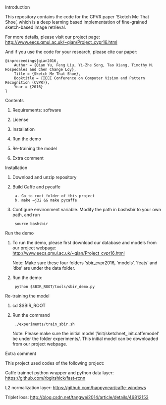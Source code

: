Introduction

This repository contains the code for the CPVR paper ‘Sketch Me That Shoe’, which is a deep learning based implementation of fine-grained sketch-based image retrieval. 

For more details, please visit our project page:
http://www.eecs.qmul.ac.uk/~qian/Project_cvpr16.html

And if you use the code for your research, please cite our paper:

	@inproceedings{qian2016,
	    Author = {Qian Yu, Feng Liu, Yi-Zhe Song, Tao Xiang, Timothy M. Hospedales and Chen Change Loy},
	    Title = {Sketch Me That Shoe},
	    Booktitle = {IEEE Conference on Computer Vision and Pattern Recognition (CVPR)},
	    Year = {2016}
	}

	
Contents

1. Requirements: software

2. License

3. Installation

4. Run the demo

5. Re-training the model

6. Extra comment

Installation

1. Download and unzip repository

2. Build Caffe and pycaffe

		a. Go to root folder of this project
		b. make –j32 && make pycaffe

3. Configure environment variable. Modify the path in bashsbir to your own path, and run

		source bashsbir
		
Run the demo

1. To run the demo, please first download our database and models from our project webpage:
	http://www.eecs.qmul.ac.uk/~qian/Project_cvpr16.html

	Note: Make sure these four folders ‘sbir_cvpr2016, ‘models’, ‘feats’ and ‘dbs’ are under the data folder.

2. Run the demo:

		python $SBIR_ROOT/tools/sbir_demo.py
		
Re-training the model

1. cd $SBIR_ROOT

2. Run the command

		./experiments/train_sbir.sh	
		
	Note: Please make sure the initial model ‘/init/sketchnet_init.caffemodel’ be under the folder experiments/. This initial model can be downloaded from our project webpage. 
	
Extra comment

This project used codes of the following project:

Caffe trainnet python wrapper and python data layer:
https://github.com/rbgirshick/fast-rcnn

L2 normalization layer:
https://github.com/happynear/caffe-windows

Triplet loss:
http://blog.csdn.net/tangwei2014/article/details/46812153

